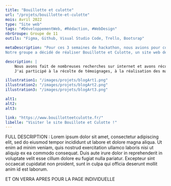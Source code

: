 ```yaml
---
title: "Bouillotte et culotte"
url: "/projets/bouillotte-et-culotte"
mois: Avril 2022
type: "Site web"
tags: "#DéveloppementWeb, #Rédaction, #WebDesign"
nbrGroupe: Groupe de 11
outils: "Figma, Github, Visual Studio Code, Trello, Bootsrap"

metaDescription: "Pour ces 3 semaines de hackathon, nous avions pour consigne de créer un projet destiné à 
Notre groupe a décidé de réaliser Bouillotte et Culotte, un site web dédié à la sensibilisation sur l'endométriose, en particulier pour les jeunes filles."

description: |
    Nous avons fait de nombreuses recherches sur internet et avons récolté une vingtaine de témoignages auprès de femmes victimes d'endométriose. Entre les errances diagnostiques, les symptômes divers et le manque de reconnaissance de la maladie, nous avons mis en place un site web qui regroupe tout types d'informations et de conseils pour celles et ceux qui se posent des questions.
    J'ai participé à la récolte de témoignages, à la réalisation des maquettes du site et à une partie de son intégration HTML, SASS et Bootsrap.

illustration1: "/images/projets/blogArt1.png"
illustration2: "/images/projets/blogArt2.png"
illustration3: "/images/projets/blogArt3.png"

alt1: 
alt2: 
alt3: 

link: "https://www.bouillotteetculotte.fr/"
libelle: "Visiter le site Bouillote et Culotte !"
---
```


FULL DESCRIPTION : Lorem ipsum dolor sit amet, consectetur adipiscing elit, sed do eiusmod tempor incididunt ut labore et dolore magna aliqua. Ut enim ad minim veniam, quis nostrud exercitation ullamco laboris nisi ut aliquip ex ea commodo consequat. Duis aute irure dolor in reprehenderit in voluptate velit esse cillum dolore eu fugiat nulla pariatur. Excepteur sint occaecat cupidatat non proident, sunt in culpa qui officia deserunt mollit anim id est laborum.


ET ON VERRA APRES POUR LA PAGE INDIVIDUELLE

